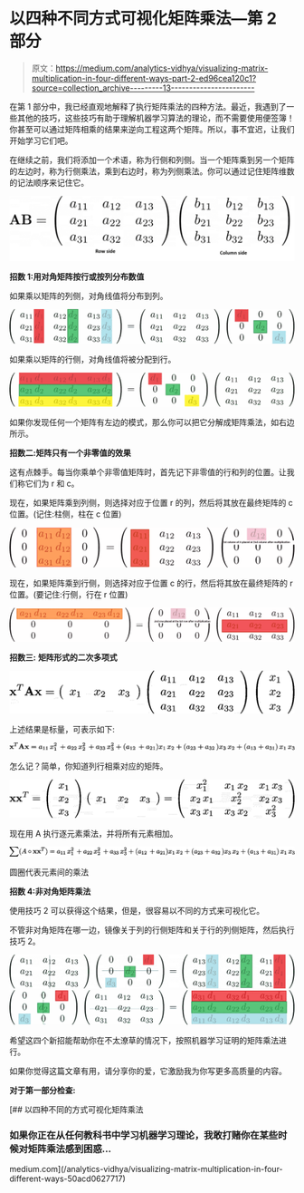 # 以四种不同方式可视化矩阵乘法—第 2 部分

> 原文：<https://medium.com/analytics-vidhya/visualizing-matrix-multiplication-in-four-different-ways-part-2-ed96cea120c1?source=collection_archive---------13----------------------->

在第 1 部分中，我已经直观地解释了执行矩阵乘法的四种方法。最近，我遇到了一些其他的技巧，这些技巧有助于理解机器学习算法的理论，而不需要使用便签簿！你甚至可以通过矩阵相乘的结果来逆向工程这两个矩阵。所以，事不宜迟，让我们开始学习它们吧。

在继续之前，我们将添加一个术语，称为行侧和列侧。当一个矩阵乘到另一个矩阵的左边时，称为行侧乘法，乘到右边时，称为列侧乘法。你可以通过记住矩阵维数的记法顺序来记住它。

![](img/cd813f69f4c47e1d50532e36bca0db02.png)

**招数 1:用对角矩阵按行或按列分布数值**

如果乘以矩阵的列侧，对角线值将分布到列。

![](img/65bc005cde44d98ff5c074e5b480532c.png)

如果乘以矩阵的行侧，对角线值将被分配到行。

![](img/32ae16988c3156ab4180cfe3a1bd622b.png)

如果你发现任何一个矩阵有左边的模式，那么你可以把它分解成矩阵乘法，如右边所示。

**招数二:矩阵只有一个非零值的效果**

这有点棘手。每当你乘单个非零值矩阵时，首先记下非零值的行和列的位置。让我们称它们为 r 和 c。

现在，如果矩阵乘到列侧，则选择对应于位置 r 的列，然后将其放在最终矩阵的 c 位置。(记住:柱侧，柱在 c 位置)

![](img/ebbc2f6401cc06634d9e70583d4d6497.png)

现在，如果矩阵乘到行侧，则选择对应于位置 c 的行，然后将其放在最终矩阵的 r 位置。(要记住:行侧，行在 r 位置)

![](img/91bf905902444d732468316d1c4dd604.png)

**招数三:** **矩阵形式的二次多项式**

![](img/3276d25d0ba9e60ad7201583801f2313.png)

上述结果是标量，可表示如下:

![](img/cafdcbb972455f169db49b10ad26a2b0.png)

怎么记？简单，你知道列行相乘对应的矩阵。

![](img/3d1f16c7d6d3c54da076df51934372c2.png)

现在用 A 执行逐元素乘法，并将所有元素相加。

![](img/69dbf57cb79fd0043ff845a2884bcb69.png)

圆圈代表元素间的乘法

**招数 4:非对角矩阵乘法**

使用技巧 2 可以获得这个结果，但是，很容易以不同的方式来可视化它。

不管非对角矩阵在哪一边，镜像关于列的行侧矩阵和关于行的列侧矩阵，然后执行技巧 2。

![](img/49b0bc6ade7637e32cc73cea28c6caea.png)![](img/84f90259ccd08b0fd14ce1476a4081a4.png)

希望这四个新招能帮助你在不太潦草的情况下，按照机器学习证明的矩阵乘法进行。

如果你觉得这篇文章有用，请分享你的爱，它激励我为你写更多高质量的内容。

**对于第一部分检查:**

[](/analytics-vidhya/visualizing-matrix-multiplication-in-four-different-ways-50acd0627717) [## 以四种不同的方式可视化矩阵乘法

### 如果你正在从任何教科书中学习机器学习理论，我敢打赌你在某些时候对矩阵乘法感到困惑…

medium.com](/analytics-vidhya/visualizing-matrix-multiplication-in-four-different-ways-50acd0627717)